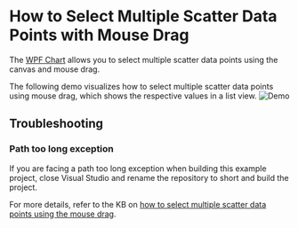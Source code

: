# How to Select Multiple Scatter Data Points with Mouse Drag

The [WPF Chart](https://www.syncfusion.com/wpf-controls/charts) allows you to select multiple scatter data points using the canvas and mouse drag.

The following demo visualizes how to select multiple scatter data points using mouse drag, which shows the respective values in a list view.
![Demo](https://github.com/SyncfusionExamples/How-to-Select-Multiple-Scatter-Data-Points-with-Mouse-Drag/assets/103025761/971fd74f-f660-45e3-813f-aeaf41fda735)

## Troubleshooting
### Path too long exception
If you are facing a path too long exception when building this example project, close Visual Studio and rename the repository to short and build the project.

For more details, refer to the KB on [how to select multiple scatter data points using the mouse drag]().
